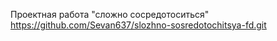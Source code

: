 Проектная работа "сложно сосредотоситься"
https://github.com/Sevan637/slozhno-sosredotochitsya-fd.git 